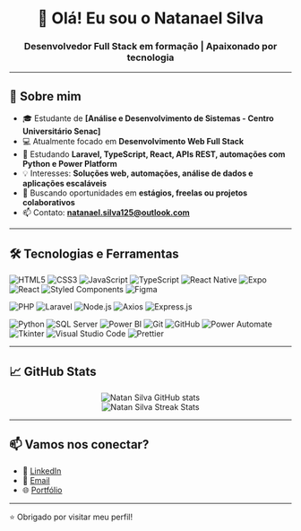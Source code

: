 <h1 align="center">👋 Olá! Eu sou o Natanael Silva</h1>
<h3 align="center">Desenvolvedor Full Stack em formação | Apaixonado por tecnologia</h3>

---

## 💬 Sobre mim

- 🎓 Estudante de **[Análise e Desenvolvimento de Sistemas - Centro Universitário Senac]**
- 💻 Atualmente focado em **Desenvolvimento Web Full Stack**
- 🌱 Estudando **Laravel, TypeScript, React, APIs REST, automações com Python e Power Platform**
- 💡 Interesses: **Soluções web, automações, análise de dados e aplicações escaláveis**
- 🤝 Buscando oportunidades em **estágios, freelas ou projetos colaborativos**
- 📫 Contato: **[natanael.silva125@outlook.com](natanael.silva125@outlook.com)**

---

## 🛠️ Tecnologias e Ferramentas

![HTML5](https://img.shields.io/badge/HTML5-E34F26?style=for-the-badge&logo=html5&logoColor=white)
![CSS3](https://img.shields.io/badge/CSS3-1572B6?style=for-the-badge&logo=css3&logoColor=white)
![JavaScript](https://img.shields.io/badge/JavaScript-F7DF1E?style=for-the-badge&logo=javascript&logoColor=black)
![TypeScript](https://img.shields.io/badge/TypeScript-3178C6?style=for-the-badge&logo=typescript&logoColor=white)
![React Native](https://img.shields.io/badge/React_Native-20232A?style=for-the-badge&logo=react&logoColor=61DAFB)
![Expo](https://img.shields.io/badge/Expo-1B1F23?style=for-the-badge&logo=expo&logoColor=white)
![React](https://img.shields.io/badge/React-61DAFB?style=for-the-badge&logo=react&logoColor=black)
![Styled Components](https://img.shields.io/badge/Styled--Components-DB7093?style=for-the-badge&logo=styled-components&logoColor=white)
![Figma](https://img.shields.io/badge/Figma-F24E1E?style=for-the-badge&logo=figma&logoColor=white)

![PHP](https://img.shields.io/badge/PHP-777BB4?style=for-the-badge&logo=php&logoColor=white)
![Laravel](https://img.shields.io/badge/Laravel-F55247?style=for-the-badge&logo=laravel&logoColor=white)
![Node.js](https://img.shields.io/badge/Node.js-339933?style=for-the-badge&logo=nodedotjs&logoColor=white)
![Axios](https://img.shields.io/badge/Axios-5A29E4?style=for-the-badge&logo=axios&logoColor=white)
![Express.js](https://img.shields.io/badge/Express.js-404D59?style=for-the-badge)

![Python](https://img.shields.io/badge/Python-3776AB?style=for-the-badge&logo=python&logoColor=white)
![SQL Server](https://img.shields.io/badge/SQL%20Server-CC2927?style=for-the-badge&logo=microsoft-sql-server&logoColor=white)
![Power BI](https://img.shields.io/badge/Power%20BI-F2C811?style=for-the-badge&logo=power-bi&logoColor=black)
![Git](https://img.shields.io/badge/Git-F05032?style=for-the-badge&logo=git&logoColor=white)
![GitHub](https://img.shields.io/badge/GitHub-181717?style=for-the-badge&logo=github&logoColor=white)
![Power Automate](https://img.shields.io/badge/Power%20Automate-0066CC?style=for-the-badge&logo=powerautomate&logoColor=white)
![Tkinter](https://img.shields.io/badge/Tkinter-%2300ADD8?style=for-the-badge&logo=python&logoColor=white)
![Visual Studio Code](https://img.shields.io/badge/VS_Code-007ACC?style=for-the-badge&logo=visual-studio-code&logoColor=white)
![Prettier](https://img.shields.io/badge/Prettier-1A2C34?style=for-the-badge&logo=prettier&logoColor=F7BA3E)


---

## 📈 GitHub Stats

<p align="center">
  <img src="https://github-readme-stats.vercel.app/api?username=NatanSilva31&show_icons=true&theme=tokyonight" alt="Natan Silva GitHub stats"/>
  <br/>
  <img src="https://github-readme-streak-stats.herokuapp.com/?user=NatanSilva31&theme=tokyonight" alt="Natan Silva Streak Stats"/>
</p>

---

## 📫 Vamos nos conectar?

- 💼 [LinkedIn](https://www.linkedin.com/in/natanael-silva-a91922204/)
- 📧 [Email](natanael.silva125@outlook.com)
- 🌐 [Portfólio](https://natansilva31.github.io/portfolio-natanael/)

---

⭐️ Obrigado por visitar meu perfil!

